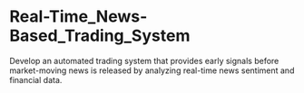 # Real-Time_News-Based_Trading_System
Develop an automated trading system that provides early signals before market-moving news is released by analyzing real-time news sentiment and financial data.
